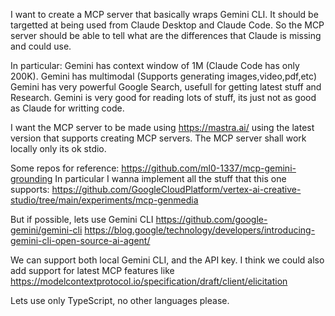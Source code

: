 I want to create a MCP server that basically wraps Gemini CLI. It should be targetted at being used from Claude Desktop and Claude Code. So the MCP server should be able
  to tell what are the differences that Claude is missing and could use.

  In particular: Gemini has context window of 1M (Claude Code has only 200K).
  Gemini has multimodal (Supports generating images,video,pdf,etc)
  Gemini has very powerful Google Search, usefull for getting latest stuff and Research.
  Gemini is very good for reading lots of stuff, its just not as good as Claude for writting code.

  I want the MCP server to be made using https://mastra.ai/ using the latest version that supports creating MCP servers.
  The MCP server shall work locally only its ok stdio.

  Some repos for reference: https://github.com/ml0-1337/mcp-gemini-grounding
  In particular I wanna implement all the stuff that this one supports: https://github.com/GoogleCloudPlatform/vertex-ai-creative-studio/tree/main/experiments/mcp-genmedia

  But if possible, lets use Gemini CLI https://github.com/google-gemini/gemini-cli https://blog.google/technology/developers/introducing-gemini-cli-open-source-ai-agent/

  We can support both local Gemini CLI, and the API key. I think we could also add support for latest MCP features like
  https://modelcontextprotocol.io/specification/draft/client/elicitation

  Lets use only TypeScript, no other languages please.